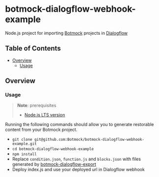 # botmock-dialogflow-webhook-example

Node.js project for importing [Botmock](https://botmock.com) projects in [Dialogflow](https://console.dialogflow.com/)

## Table of Contents

* [Overview](#overview)
  * [Usage](#usage)

## Overview

### Usage

> **Note**: prerequisites
> - [Node.js LTS version](https://nodejs.org/en/)

Running the following commands should allow you to generate restorable content from your Botmock project.

- `git clone git@github.com:Botmock/botmock-dialogflow-webhook-example.git`
- `cd botmock-dialogflow-webhook-example`
- `npm install`
- Replace `condition.json`, `function.js` and `blocks.json` with files generated by [botmock-dialogflow-export](https://github.com/Botmock/botmock-dialogflow-export)
- Deploy index.js and use your deployed url in Dialogflow webhook
